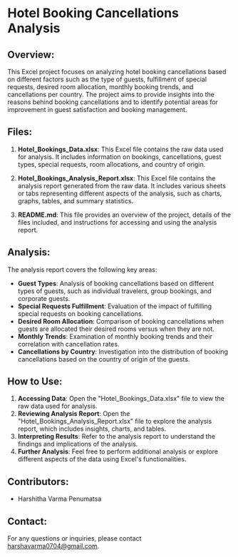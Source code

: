 # Hotel Booking Cancellations Analysis

## Overview:
This Excel project focuses on analyzing hotel booking cancellations based on different factors such as the type of guests, fulfillment of special requests, desired room allocation, monthly booking trends, and cancellations per country. The project aims to provide insights into the reasons behind booking cancellations and to identify potential areas for improvement in guest satisfaction and booking management.

## Files:
1. **Hotel_Bookings_Data.xlsx**: This Excel file contains the raw data used for analysis. It includes information on bookings, cancellations, guest types, special requests, room allocations, and country of origin.

2. **Hotel_Bookings_Analysis_Report.xlsx**: This Excel file contains the analysis report generated from the raw data. It includes various sheets or tabs representing different aspects of the analysis, such as charts, graphs, tables, and summary statistics.

3. **README.md**: This file provides an overview of the project, details of the files included, and instructions for accessing and using the analysis report.

## Analysis:
The analysis report covers the following key areas:
- **Guest Types**: Analysis of booking cancellations based on different types of guests, such as individual travelers, group bookings, and corporate guests.
- **Special Requests Fulfillment**: Evaluation of the impact of fulfilling special requests on booking cancellations.
- **Desired Room Allocation**: Comparison of booking cancellations when guests are allocated their desired rooms versus when they are not.
- **Monthly Trends**: Examination of monthly booking trends and their correlation with cancellation rates.
- **Cancellations by Country**: Investigation into the distribution of booking cancellations based on the country of origin of the guests.

## How to Use:
1. **Accessing Data**: Open the "Hotel_Bookings_Data.xlsx" file to view the raw data used for analysis.
2. **Reviewing Analysis Report**: Open the "Hotel_Bookings_Analysis_Report.xlsx" file to explore the analysis report, which includes insights, charts, and tables.
3. **Interpreting Results**: Refer to the analysis report to understand the findings and implications of the analysis.
4. **Further Analysis**: Feel free to perform additional analysis or explore different aspects of the data using Excel's functionalities.

## Contributors:
- Harshitha Varma Penumatsa

## Contact:
For any questions or inquiries, please contact harshavarma0704@gmail.com.

